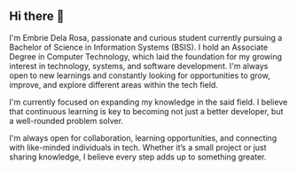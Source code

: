 ## Hi there 👋

I'm Embrie Dela Rosa, passionate and curious student currently pursuing a Bachelor of Science in Information Systems (BSIS). I hold an Associate Degree in Computer Technology, which laid the foundation for my growing interest in technology, systems, and software development. I'm always open to new learnings and constantly looking for opportunities to grow, improve, and explore different areas within the tech field.

I'm currently focused on expanding my knowledge in the said field. I believe that continuous learning is key to becoming not just a better developer, but a well-rounded problem solver.

I'm always open for collaboration, learning opportunities, and connecting with like-minded individuals in tech. Whether it’s a small project or just sharing knowledge, I believe every step adds up to something greater.

